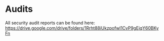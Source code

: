 # Audits

All security audit reports can be found here: https://drive.google.com/drive/folders/1Rrht88iUkzpofwl1CvP9gEjqY60BKyFn
